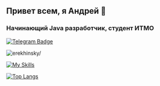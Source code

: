 ## Привет всем, я Андрей 👋
### Начинающий Java разработчик, студент ИТМО
[![Telegram Badge](https://img.shields.io/badge/-Telegram-0088cc?style=flat-square&labelColor=0088cc&logo=telegram&logoColor=white&link=https://t.me/erekh_in_sky)](https://t.me/erekh_in_sky)
<p align="left"> 
  <img src=https://komarev.com/ghpvc/?username=erekhinsky&color=C70039&label=PROFILE+VIEWS alt=erekhinsky/> 
</p>



[![My Skills](https://skillicons.dev/icons?i=java,spring,c,linux)](https://skillicons.dev)

[![Top Langs](https://github-readme-stats.vercel.app/api/top-langs/?username=erekhinsky&langs_count=3&theme=radical)](https://github.com/anuraghazra/github-readme-stats)
